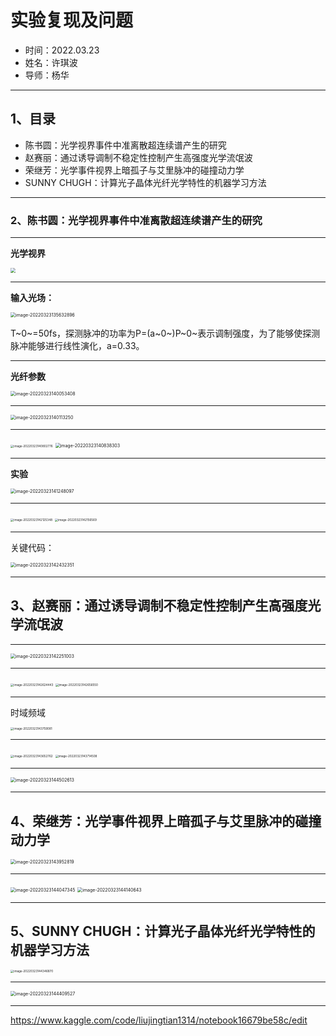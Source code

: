 # 实验复现及问题

- 时间：2022.03.23
- 姓名：许琪波
- 导师：杨华

------------------------------------------------------------------

## 1、目录

- 陈书圆：光学视界事件中准离散超连续谱产生的研究
- 赵赛丽：通过诱导调制不稳定性控制产生高强度光学流氓波
- 荣继芳：光学事件视界上暗孤子与艾里脉冲的碰撞动力学
- SUNNY CHUGH：计算光子晶体光纤光学特性的机器学习方法

------------------------------------------------------------------------------------------------------------

### 2、陈书圆：光学视界事件中准离散超连续谱产生的研究

------------

**光学视界**

<img src="D:\github\slides-play-on-github\assets\屏幕截图 2022-03-23 134700.png" style="zoom: 50%;" />

-------------------------

**输入光场：**

<img src="D:\github\slides-play-on-github\myslide.assets\image-20220323135632896.png" alt="image-20220323135632896" style="zoom:50%;" />

T~0~=50fs，探测脉冲的功率为P=(a~0~)P~0~表示调制强度，为了能够使探测脉冲能够进行线性演化，a=0.33。

-----------

**光纤参数**

<img src="D:\github\slides-play-on-github\myslide.assets\image-20220323140053408.png" alt="image-20220323140053408" style="zoom:50%;" />

-----------------

<img src="D:\github\slides-play-on-github\myslide.assets\image-20220323140113250.png" alt="image-20220323140113250" style="zoom:50%;" />

---------------------

<img src="D:\github\slides-play-on-github\myslide.assets\image-20220323140802776.png" alt="image-20220323140802776" style="zoom: 33%;" />

<img src="D:\github\slides-play-on-github\myslide.assets\image-20220323140838303.png" alt="image-20220323140838303" style="zoom: 50%;" />

----------------------------------

**实验**

<img src="D:\github\slides-play-on-github\myslide.assets\image-20220323141248097.png" alt="image-20220323141248097" style="zoom:50%;" />

--------------

<img src="D:\github\slides-play-on-github\myslide.assets\image-20220323142125348.png" alt="image-20220323142125348" style="zoom:33%;" />

<img src="D:\github\slides-play-on-github\myslide.assets\image-20220323142156569.png" alt="image-20220323142156569" style="zoom:33%;" />

----------------

关键代码：

<img src="D:\github\slides-play-on-github\myslide.assets\image-20220323142432351.png" alt="image-20220323142432351" style="zoom:50%;" />

---------

## 3、赵赛丽：通过诱导调制不稳定性控制产生高强度光学流氓波

-----------

<img src="D:\github\slides-play-on-github\myslide.assets\image-20220323142251003.png" alt="image-20220323142251003" style="zoom: 50%;" />

-------------------------

<img src="D:\github\slides-play-on-github\myslide.assets\image-20220323142624443.png" alt="image-20220323142624443" style="zoom: 33%;" />

<img src="D:\github\slides-play-on-github\myslide.assets\image-20220323142656550.png" alt="image-20220323142656550" style="zoom:33%;" />

------------------------

时域频域

<img src="D:\github\slides-play-on-github\myslide.assets\image-20220323143759081.png" alt="image-20220323143759081" style="zoom: 33%;" />



---------------------------------------------

<img src="D:\github\slides-play-on-github\myslide.assets\image-20220323143652762.png" alt="image-20220323143652762" style="zoom:33%;" />

<img src="D:\github\slides-play-on-github\myslide.assets\image-20220323143714508.png" alt="image-20220323143714508" style="zoom:33%;" />

--------

<img src="D:\github\slides-play-on-github\myslide.assets\image-20220323144502613.png" alt="image-20220323144502613" style="zoom:50%;" />

---------------

## 4、荣继芳：光学事件视界上暗孤子与艾里脉冲的碰撞动力学

<img src="D:\github\slides-play-on-github\myslide.assets\image-20220323143952819.png" alt="image-20220323143952819" style="zoom:50%;" />

-----------------------------

<img src="D:\github\slides-play-on-github\myslide.assets\image-20220323144047345.png" alt="image-20220323144047345" style="zoom: 50%;" />

<img src="D:\github\slides-play-on-github\myslide.assets\image-20220323144140643.png" alt="image-20220323144140643" style="zoom: 50%;" />

--------

## 5、SUNNY CHUGH：计算光子晶体光纤光学特性的机器学习方法

<img src="D:\github\slides-play-on-github\myslide.assets\image-20220323144346870.png" alt="image-20220323144346870" style="zoom:33%;" />

---------

<img src="D:\github\slides-play-on-github\myslide.assets\image-20220323144409527.png" alt="image-20220323144409527" style="zoom: 50%;" />

----------

https://www.kaggle.com/code/liujingtian1314/notebook16679be58c/edit















